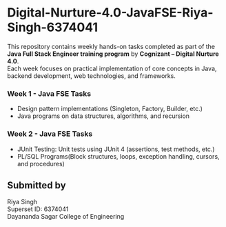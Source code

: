 # Digital-Nurture-4.0-JavaFSE-Riya-Singh-6374041
This repository contains weekly hands-on tasks completed as part of the **Java Full Stack Engineer training program** by **Cognizant – Digital Nurture 4.0**.  
Each week focuses on practical implementation of core concepts in Java, backend development, web technologies, and frameworks.

### Week 1 - Java FSE Tasks
- Design pattern implementations (Singleton, Factory, Builder, etc.)
- Java programs on data structures, algorithms, and recursion

### Week 2 - Java FSE Tasks
- JUnit Testing: Unit tests using JUnit 4 (assertions, test methods, etc.)
- PL/SQL Programs(Block structures, loops, exception handling, cursors, and procedures)
  
## Submitted by
Riya Singh  
Superset ID: 6374041  
Dayananda Sagar College of Engineering
